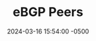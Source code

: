 ---
title: eBGP Peers
date: 2024-03-16 15:54:00 -0500
categories: [BGP]
tags: [bgp]     # TAG names should always be lowercase
---